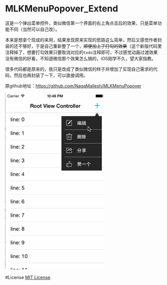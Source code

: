 # MLKMenuPopover_Extend
这是一个弹出菜单控件，类似微信第一个界面的右上角点击后的效果，只是菜单功能不同（当然可以自己改）。

本来是想拿个现成的来用，结果发现原来实现的思路这么简单，然后又感觉作者封装的还不够好，于是自己重新整了一个，~~顺便加上了打勾的效果~~（这个新版代码里注释掉了，想要打勾效果只要取消对应的`todo`注释即可，不过感觉动画过渡效果没有微信的好看，不知道微信那个效果怎么搞的，iOS刚学不久，望大家指教。

很多代码都是原来的，我只是改成了类似微信的样子并增加了实现自己需求的代码，然后也再封装了一下，可以直接调用。

原github地址：https://github.com/NagaMallesh/MLKMenuPopover




![](https://github.com/linyc/MLKMenuPopover_Extend/raw/master/show.gif)

#License
[MIT License](http://opensource.org/licenses/MIT).
